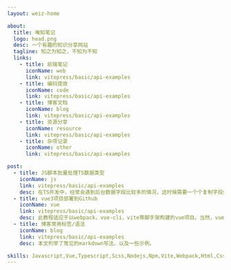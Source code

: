```yaml
---
layout: weiz-home

about:
  title: 唯知笔记
  logo: head.png
  desc: 一个有趣的知识分享网站
  tagline: 知之为知之，不知为不知
  links:
    - title: 前端笔记
      iconName: web
      link: vitepress/basic/api-examples
    - title: 编码提效
      iconName: code
      link: vitepress/basic/api-examples
    - title: 博客文档
      iconName: blog
      link: vitepress/basic/api-examples
    - title: 资源分享
      iconName: resource
      link: vitepress/basic/api-examples
    - title: 杂项记录
      iconName: other
      link: vitepress/basic/api-examples

post:
  - title: JS脚本批量处理TS数据类型
    iconName: js
    link: vitepress/basic/api-examples
    desc: 在TS开发中，经常会遇到后台数据字段比较多的情况，这时候需要一个个复制字段然后给他手动配置数据类型来完成我们的TS类型定义，相当麻烦。有什么快速的方法呢，我就目前遇到的两种情况分别写了JS脚本来处理后台数据，直接生成我们需要的数据格式。
  - title: vue3项目部署到Github
    iconName: vue
    link: vitepress/basic/api-examples
    desc: 此教程适应于以webpack，vue-cli，vite等脚手架构建的vue项目。当然，vue2和vue3都是可以的。
  - title: 博客常用标签/语法
    iconName: blog
    link: vitepress/basic/api-examples
    desc: 本文列举了常见的markdown写法，以及一些示例。

skills: Javascript,Vue,Typescript,Scss,Nodejs,Npm,Vite,Webpack,Html,Css,Photoshop,Git,Terminal,Code,Map,Echarts,Blog,Json,Vscode,Vue 3,Idea,Pnpm,Mac OS,App,Uni-app,Windows,Hexo,Github,Vitepress,Svn,Nginx,Chrome,WebGL,React,Markdown,Gulp,Yaml,Yarn,Proxy,Less,SPA,Clash,Gitee,Jsx,Http,Xml,Element Plus,Nuxt,JQuery,Sublime Text,AngularJs,Bootstrap,AntDesign,ECMAScript,Canvas,Tomcat,Linux,Axios,Mockjs,XSS,SSR,Cookie,Electronjs,Flutter,MVVM,seo,Browser,Ajax,Babel,DOM,BOM,SVG,Https,WeChat Mini Program
---
```


